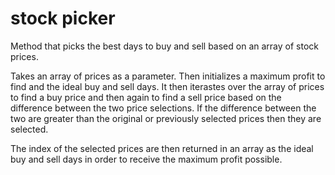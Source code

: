 # stock picker
Method that picks the best days to buy and sell based on an array of stock prices.

Takes an array of prices as a parameter. Then initializes a maximum profit to find and the ideal buy and sell days. It then iterastes over the array of prices to find a buy price and then again to find a sell price based on the difference between the two price selections. If the difference between the two are greater than the original or previously selected prices then they are selected. 

The index of the selected prices are then returned in an array as the ideal buy and sell days in order to receive the maximum profit possible. 